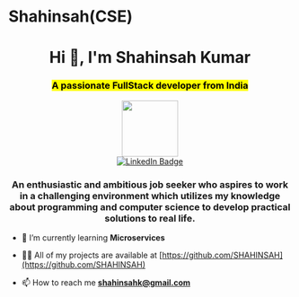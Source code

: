 # Shahinsah(CSE)

<h1 align="center">Hi 👋, I'm Shahinsah Kumar</h1>
<h3 align="center"><mark>A passionate FullStack developer from India </mark></h3>

 <div id="header" align="center">
 <a href="https://www.linkedin.com/in/shahinsah/">
  <img src="https://media.giphy.com/media/M9gbBd9nbDrOTu1Mqx/giphy.gif" width="100"/>
 </a>
</div>

  <div id="badges" align="center">
  <a href="https://www.linkedin.com/in/shahinsah/">
    <img src="https://img.shields.io/badge/LinkedIn-blue?style=for-the-badge&logo=linkedin&logoColor=white" alt="LinkedIn Badge"/>
  </a>
  <h3 align="center">An enthusiastic and ambitious job seeker who aspires to work in a challenging environment which utilizes my knowledge about programming and computer science to develop practical solutions to real life.</h3>
 </div>




<!-- - 🔭 I’m currently working on [BlogApp](https://github.com/SHAHINSAH/blogaap) -->

- 🌱 I’m currently learning **Microservices**

- 👨‍💻 All of my projects are available at [https://github.com/SHAHINSAH](https://github.com/SHAHINSAH)

- 📫 How to reach me **shahinsahk@gmail.com**
